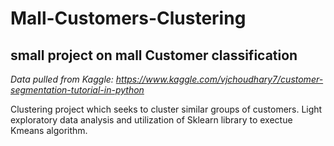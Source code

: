 # Mall-Customers-Clustering
## small project on mall Customer classification

_Data pulled from Kaggle: https://www.kaggle.com/vjchoudhary7/customer-segmentation-tutorial-in-python_

Clustering project which seeks to cluster similar groups of customers. 
Light exploratory data analysis and utilization of Sklearn library to exectue Kmeans algorithm.
